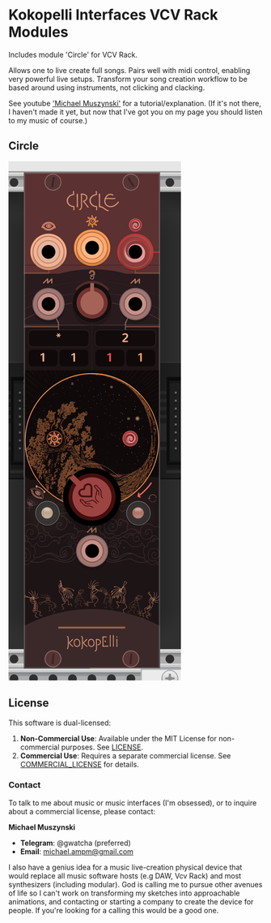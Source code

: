 # Kokopelli Interfaces VCV Rack Modules

Includes module 'Circle' for VCV Rack.

Allows one to live create full songs. Pairs well with midi control, enabling very powerful live setups. Transform your song creation workflow to be based around using instruments, not clicking and clacking.

See youtube ['Michael Muszynski'](https://www.youtube.com/@michaelampm) for a tutorial/explanation. (If it's not there, I haven't made it yet, but now that I've got you on my page you should listen to my music of course.)


## Circle

![Circle](./img/circle.png)


## License

This software is dual-licensed:

1. **Non-Commercial Use**: Available under the MIT License for non-commercial purposes. See [LICENSE](./LICENSE).
2. **Commercial Use**: Requires a separate commercial license. See [COMMERCIAL_LICENSE](./COMMERCIAL_LICENSE) for details.

### Contact

To talk to me about music or music interfaces (I'm obsessed), or to inquire about a commercial license, please contact:

**Michael Muszynski**
- **Telegram**: @gwatcha (preferred)
- **Email**: michael.ampm@gmail.com

I also have a genius idea for a music live-creation physical device that would replace all music software hosts (e.g DAW, Vcv Rack) and most synthesizers (including modular). God is calling me to pursue other avenues of life so I can't work on transforming my sketches into approachable animations, and contacting or starting a company to create the device for people. If you're looking for a calling this would be a good one.
